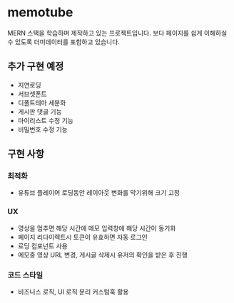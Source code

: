 # memotube

MERN 스택을 학습하며 제작하고 있는 프로젝트입니다.
보다 페이지를 쉽게 이해하실 수 있도록 더미데이터를 포함하고 있습니다.

## 추가 구현 예정

- 지연로딩
- 서브셋폰트
- 디폴트테마 세분화
- 게시판 댓글 기능
- 마이리스트 수정 기능
- 비밀번호 수정 기능

## 구현 사항

### 최적화

- 유튜브 플레이어 로딩동안 레이아웃 변화를 막기위해 크기 고정

### UX

- 영상을 멈추면 해당 시간에 메모 입력창에 해당 시간이 동기화
- 페이지 리다이렉트시 토큰이 유효하면 자동 로그인
- 로딩 컴포넌트 사용
- 메모중 영상 URL 변경, 게시글 삭제시 유저의 확인을 받은 후 진행

### 코드 스타일

- 비즈니스 로직, UI 로직 분리 커스텀훅 활용

